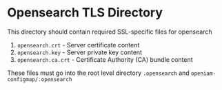 # Opensearch TLS Directory

This directory should contain required SSL-specific files for opensearch

1) `opensearch.crt` - Server certificate content
2) `opensearch.key` - Server private key content
4) `opensearch.ca.crt` - Certificate Authority (CA) bundle content


These files must  go into the root level directory `.opensearch` and `openiam-configmap/.opensearch`
